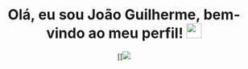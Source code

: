 <h1 align="center"> Olá, eu sou João Guilherme, bem-vindo ao meu perfil!
<img src="https://media.giphy.com/media/hvRJCLFzcasrR4ia7z/giphy.gif" width="30px"></h1>

<div align="center">
  
[[![](https://i.pinimg.com/originals/4a/6c/5e/4a6c5e6ad3572972351867b57af41200.gif)
</div>


